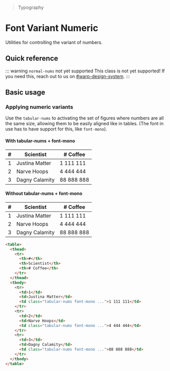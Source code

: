 > Typography

# Font Variant Numeric

Utilities for controlling the variant of numbers.

## Quick reference

<qr-table />

::: warning `normal-nums` not yet supported
This class is not yet supported! If you need this, reach out to us on [#warp-design-system](https://sch-chat.slack.com/archives/C04P0GYTHPV).
:::

## Basic usage

### Applying numeric variants
Use the `tabular-nums` to activating the set of figures where numbers are all the same size, allowing them to be easily aligned like in tables. (The font in use has to have support for this, like `font-mono`).

<!--
TODO: Discuss the support for this in warp.
We might to have to theme this somehow, these fonts might look too different to some of the brand fonts and perhaps need different weights to match them better to the brand font.
-->

<example-container>
  <h4>With tabular-nums + font-mono</h4>
  <table class="docs-table mb-16">
    <thead>
      <tr>
        <th>#</th>
        <th>Scientist</th>
        <th class="text-right!"># Coffee</th>
      </tr>
    </thead>
    <tbody>
      <tr>
        <td>1</td>
        <td>Justina Matter</td>
        <td class="tabular-nums font-mono text-right">1 111 111</td>
      </tr>
      <tr>
        <td>2</td>
        <td>Narve Hoops</td>
        <td class="tabular-nums font-mono text-right">4 444 444</td>
      </tr>
      <tr>
        <td>3</td>
        <td>Dagny Calamity</td>
        <td class="tabular-nums font-mono text-right">88 888 888</td>
      </tr>
    </tbody>
  </table>
  <h4>Without tabular-nums + font-mono</h4>
  <table class="docs-table mb-16">
    <thead>
      <tr>
        <th>#</th>
        <th>Scientist</th>
        <th class="text-right!"># Coffee</th>
      </tr>
    </thead>
    <tbody>
      <tr>
        <td>1</td>
        <td>Justina Matter</td>
        <td class="text-right">1 111 111</td>
      </tr>
      <tr>
        <td>2</td>
        <td>Narve Hoops</td>
        <td class="text-right">4 444 444</td>
      </tr>
      <tr>
        <td>3</td>
        <td>Dagny Calamity</td>
        <td class="text-right">88 888 888</td>
      </tr>
    </tbody>
  </table>
</example-container>

```html
<table>
  <thead>
    <tr>
      <th>#</th>
      <th>Scientist</th>
      <th># Coffee</th>
    </tr>
  </thead>
  <tbody>
    <tr>
      <td>1</td>
      <td>Justina Matter</td>
      <td class="tabular-nums font-mono ...">1 111 111</td>
    </tr>
    <tr>
      <td>2</td>
      <td>Narve Hoops</td>
      <td class="tabular-nums font-mono ...">4 444 444</td>
    </tr>
    <tr>
      <td>3</td>
      <td>Dagny Calamity</td>
      <td class="tabular-nums font-mono ...">88 888 888</td>
    </tr>
  </tbody>
</table>
```
